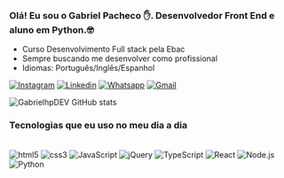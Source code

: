 
### Olá! Eu sou o Gabriel Pacheco ✋. Desenvolvedor Front End e aluno em Python.🤓

- Curso Desenvolvimento Full stack pela Ebac 
- Sempre buscando me desenvolver como profissional
- Idiomas: Português/Inglês/Espanhol

[![Instagram](https://img.shields.io/badge/Instagram-E4405F?style=for-the-badge&logo=instagram&logoColor=white)](https://instagram.com/gabrielhpacheco)
[![Linkedin](https://img.shields.io/badge/LinkedIn-0077B5?style=for-the-badge&logo=linkedin&logoColor=white)](instagram.com/gabrielhpacheco)
[![Whatsapp](https://img.shields.io/badge/WhatsApp-25D366?style=for-the-badge&logo=whatsapp&logoColor=white)](https://wa.me/5551995888300)
[![Gmail](https://img.shields.io/badge/Gmail-D14836?style=for-the-badge&logo=gmail&logoColor=white)](https://mailto:gabrielhpdev@gmail.com/)




![GabrielhpDEV GitHub stats](https://github-readme-stats.vercel.app/api?username=gabrielhpdev&show_icons=true&theme=dracula)


### Tecnologias que eu uso no meu dia a dia
<div style="display: inline_block"><br />
    <img align="center" alt="html5" src="https://img.shields.io/badge/HTML5-E34F26?style=for-the-badge&logo=html5&logoColor=white" />
        <img align="center" alt="css3" src="https://img.shields.io/badge/CSS3-1572B6?style=for-the-badge&logo=css3&logoColor=white"/>
            <img align="center" alt="JavaScript" src="https://img.shields.io/badge/JavaScript-F7DF1E?style=for-the-badge&logo=javascript&logoColor=black"/>
<img align="center" alt="jQuery" src="https://img.shields.io/badge/jQuery-0769AD?style=for-the-badge&logo=jquery&logoColor=white"/>
<img align="center" alt="TypeScript" src="https://img.shields.io/badge/TypeScript-007ACC?style=for-the-badge&logo=typescript&logoColor=white"/>
<img align="center" alt="React" src="https://img.shields.io/badge/React-20232A?style=for-the-badge&logo=react&logoColor=61DAFB"/>
<img align="center" alt="Node.js" src="https://img.shields.io/badge/Node.js-43853D?style=for-the-badge&logo=node.js&logoColor=white"/>
<img align="center" alt="Python" src="https://img.shields.io/badge/Python-14354C?style=for-the-badge&logo=python&logoColor=white"/>
</div>
